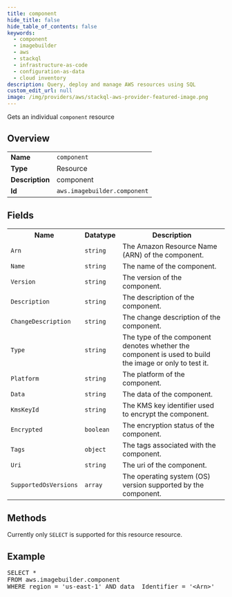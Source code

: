 ```yaml
---
title: component
hide_title: false
hide_table_of_contents: false
keywords:
  - component
  - imagebuilder
  - aws
  - stackql
  - infrastructure-as-code
  - configuration-as-data
  - cloud inventory
description: Query, deploy and manage AWS resources using SQL
custom_edit_url: null
image: /img/providers/aws/stackql-aws-provider-featured-image.png
---
```

Gets an individual <code>component</code> resource

## Overview
<table><tbody>
<tr><td><b>Name</b></td><td><code>component</code></td></tr>
<tr><td><b>Type</b></td><td>Resource</td></tr>
<tr><td><b>Description</b></td><td>component</td></tr>
<tr><td><b>Id</b></td><td><code>aws.imagebuilder.component</code></td></tr>
</tbody></table>

## Fields
<table><tbody>
<tr><th>Name</th><th>Datatype</th><th>Description</th></tr>
<tr><td><code>Arn</code></td><td><code>string</code></td><td>The Amazon Resource Name (ARN) of the component.</td></tr>
<tr><td><code>Name</code></td><td><code>string</code></td><td>The name of the component.</td></tr>
<tr><td><code>Version</code></td><td><code>string</code></td><td>The version of the component.</td></tr>
<tr><td><code>Description</code></td><td><code>string</code></td><td>The description of the component.</td></tr>
<tr><td><code>ChangeDescription</code></td><td><code>string</code></td><td>The change description of the component.</td></tr>
<tr><td><code>Type</code></td><td><code>string</code></td><td>The type of the component denotes whether the component is used to build the image or only to test it. </td></tr>
<tr><td><code>Platform</code></td><td><code>string</code></td><td>The platform of the component.</td></tr>
<tr><td><code>Data</code></td><td><code>string</code></td><td>The data of the component.</td></tr>
<tr><td><code>KmsKeyId</code></td><td><code>string</code></td><td>The KMS key identifier used to encrypt the component.</td></tr>
<tr><td><code>Encrypted</code></td><td><code>boolean</code></td><td>The encryption status of the component.</td></tr>
<tr><td><code>Tags</code></td><td><code>object</code></td><td>The tags associated with the component.</td></tr>
<tr><td><code>Uri</code></td><td><code>string</code></td><td>The uri of the component.</td></tr>
<tr><td><code>SupportedOsVersions</code></td><td><code>array</code></td><td>The operating system (OS) version supported by the component.</td></tr>

</tbody></table>

## Methods
Currently only <code>SELECT</code> is supported for this resource resource.

## Example
<pre>
SELECT * 
FROM aws.imagebuilder.component
WHERE region = 'us-east-1' AND data__Identifier = '&lt;Arn&gt;'
</pre>
